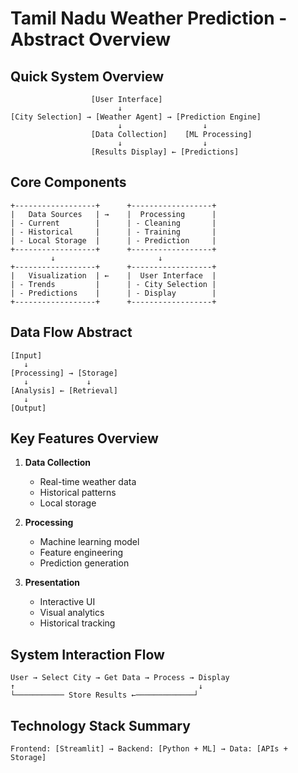    # Tamil Nadu Weather Prediction - Abstract Overview

   ## Quick System Overview
   ```
                     [User Interface]
                           ↓
   [City Selection] → [Weather Agent] → [Prediction Engine]
                           ↓                  ↓
                     [Data Collection]    [ML Processing]
                           ↓                  ↓
                     [Results Display] ← [Predictions]
   ```

   ## Core Components
   ```
   +------------------+      +------------------+
   |   Data Sources   | →    |  Processing      |
   | - Current        |      | - Cleaning       |
   | - Historical     |      | - Training       |
   | - Local Storage  |      | - Prediction     |
   +------------------+      +------------------+
            ↓                       ↓
   +------------------+      +------------------+
   |   Visualization  | ←    |  User Interface  |
   | - Trends         |      | - City Selection |
   | - Predictions    |      | - Display        |
   +------------------+      +------------------+
   ```

   ## Data Flow Abstract
   ```
   [Input]
      ↓
   [Processing] → [Storage]
      ↓             ↓
   [Analysis] ← [Retrieval]
      ↓
   [Output]
   ```

   ## Key Features Overview
   1. **Data Collection**
      - Real-time weather data
      - Historical patterns
      - Local storage

   2. **Processing**
      - Machine learning model
      - Feature engineering
      - Prediction generation

   3. **Presentation**
      - Interactive UI
      - Visual analytics
      - Historical tracking

   ## System Interaction Flow
   ```
   User → Select City → Get Data → Process → Display
   ↑                                         ↓
   └─────────── Store Results ←─────────────┘
   ```

   ## Technology Stack Summary
   ```
   Frontend: [Streamlit] → Backend: [Python + ML] → Data: [APIs + Storage]
   ``` 